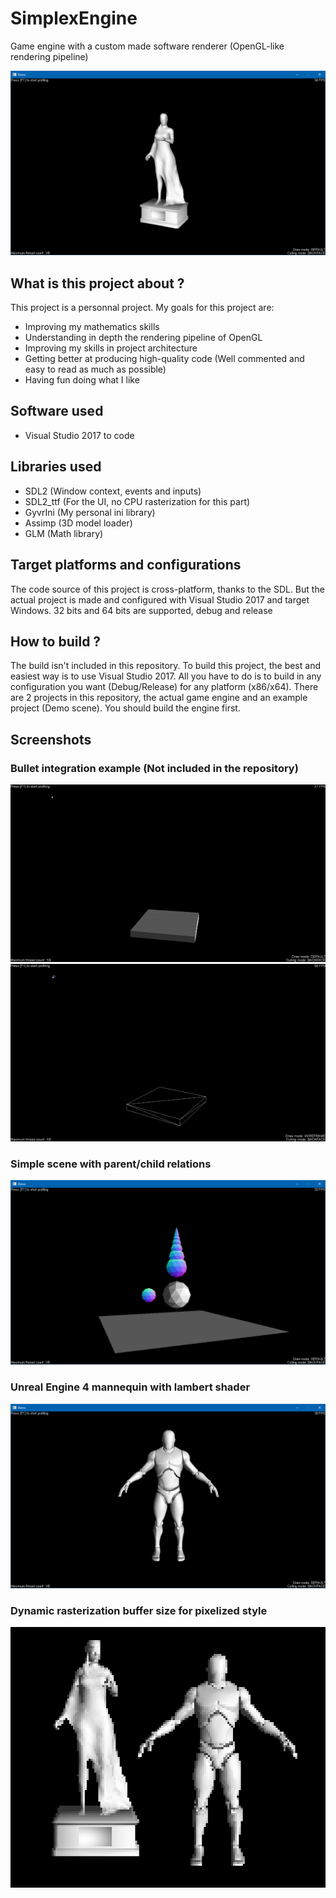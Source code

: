 # SimplexEngine
Game engine with a custom made software renderer (OpenGL-like rendering pipeline)

![Statue rendered with SimplexEngine](Screenshots/Lights.PNG)

## What is this project about ?
This project is a personnal project. My goals for this project are:
- Improving my mathematics skills
- Understanding in depth the rendering pipeline of OpenGL
- Improving my skills in project architecture
- Getting better at producing high-quality code (Well commented and easy to read as much as possible)
- Having fun doing what I like

## Software used
- Visual Studio 2017 to code

## Libraries used
- SDL2 (Window context, events and inputs)
- SDL2_ttf (For the UI, no CPU rasterization for this part)
- GyvrIni (My personal ini library)
- Assimp (3D model loader)
- GLM (Math library)

## Target platforms and configurations
The code source of this project is cross-platform, thanks to the SDL. But the actual project is made and configured with Visual Studio 2017 and target Windows.
32 bits and 64 bits are supported, debug and release

## How to build ?
The build isn't included in this repository. To build this project, the best and easiest way is to use Visual Studio 2017. All you have to do is to build in any configuration you want (Debug/Release) for any platform (x86/x64).
There are 2 projects in this repository, the actual game engine and an example project (Demo scene). You should build the engine first.

## Screenshots
### Bullet integration example (Not included in the repository)
![Screenshot 1](Screenshots/Bullet_Physics_Lambert.gif)
![Screenshot 1](Screenshots/Bullet_Physics_Wireframe.gif)

### Simple scene with parent/child relations
![Screenshot 3](Screenshots/Demo_Scene.PNG)

### Unreal Engine 4 mannequin with lambert shader
![Screenshot 4](Screenshots/Mannequin.PNG)

### Dynamic rasterization buffer size for pixelized style
![Screenshot 5](Screenshots/pixelized.png)
